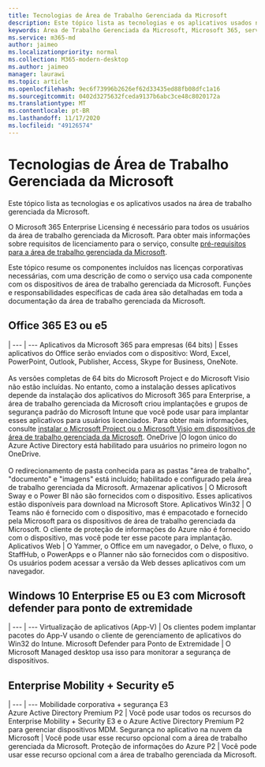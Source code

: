 ```yaml
---
title: Tecnologias de Área de Trabalho Gerenciada da Microsoft
description: Este tópico lista as tecnologias e os aplicativos usados na área de trabalho gerenciada da Microsoft.
keywords: Área de Trabalho Gerenciada da Microsoft, Microsoft 365, serviço, documentação
ms.service: m365-md
author: jaimeo
ms.localizationpriority: normal
ms.collection: M365-modern-desktop
ms.author: jaimeo
manager: laurawi
ms.topic: article
ms.openlocfilehash: 9ec6f73996b2626ef62d33435ed88fb08dfc1a16
ms.sourcegitcommit: 0402d3275632fceda9137b6abc3ce48c8020172a
ms.translationtype: MT
ms.contentlocale: pt-BR
ms.lasthandoff: 11/17/2020
ms.locfileid: "49126574"
---
```

# <a name="microsoft-managed-desktop-technologies"></a>Tecnologias de Área de Trabalho Gerenciada da Microsoft

Este tópico lista as tecnologias e os aplicativos usados na área de trabalho gerenciada da Microsoft.

<!-- Microsoft 365 E5; Device as a Service -->
<!-- in O365 table, standard suite, removed this sentence "Please see the Installation of Project/Visio 64bit Click to Run Addendum for important deployment instructions. -->

O Microsoft 365 Enterprise Licensing é necessário para todos os usuários da área de trabalho gerenciada da Microsoft. Para obter mais informações sobre requisitos de licenciamento para o serviço, consulte [pré-requisitos para a área de trabalho gerenciada da Microsoft](../get-ready/prerequisites.md).

Este tópico resume os componentes incluídos nas licenças corporativas necessárias, com uma descrição de como o serviço usa cada componente com os dispositivos de área de trabalho gerenciada da Microsoft. Funções e responsabilidades específicas de cada área são detalhadas em toda a documentação da área de trabalho gerenciada da Microsoft. 

## <a name="office-365-e3-or-e5"></a>Office 365 E3 ou e5
 |
 --- | ---
Aplicativos da Microsoft 365 para empresas (64 bits) | Esses aplicativos do Office serão enviados com o dispositivo: Word, Excel, PowerPoint, Outlook, Publisher, Access, Skype for Business, OneNote.<br><br>As versões completas de 64 bits do Microsoft Project e do Microsoft Visio não estão incluídas. No entanto, como a instalação desses aplicativos depende da instalação dos aplicativos do Microsoft 365 para Enterprise, a área de trabalho gerenciada da Microsoft criou implantações e grupos de segurança padrão do Microsoft Intune que você pode usar para implantar esses aplicativos para usuários licenciados. Para obter mais informações, consulte [instalar o Microsoft Project ou o Microsoft Visio em dispositivos de área de trabalho gerenciada da Microsoft](../get-started/project-visio.md).
OneDrive |O logon único do Azure Active Directory está habilitado para usuários no primeiro logon no OneDrive.<br><br>O redirecionamento de pasta conhecida para as pastas "área de trabalho", "documento" e "imagens" está incluído; habilitado e configurado pela área de trabalho gerenciada da Microsoft.
Armazenar aplicativos |    O Microsoft Sway e o Power BI não são fornecidos com o dispositivo. Esses aplicativos estão disponíveis para download na Microsoft Store.
Aplicativos Win32 |    O Teams não é fornecido com o dispositivo, mas é empacotado e fornecido pela Microsoft para os dispositivos de área de trabalho gerenciada da Microsoft. O cliente de proteção de informações do Azure não é fornecido com o dispositivo, mas você pode ter esse pacote para implantação.
Aplicativos Web |  O Yammer, o Office em um navegador, o Delve, o fluxo, o StaffHub, o PowerApps e o Planner não são fornecidos com o dispositivo. Os usuários podem acessar a versão da Web desses aplicativos com um navegador.


## <a name="windows-10-enterprise-e5-or-e3-with-microsoft-defender-for-endpoint"></a>Windows 10 Enterprise E5 ou E3 com Microsoft defender para ponto de extremidade

 |
 --- | ---
Virtualização de aplicativos (App-V) |    Os clientes podem implantar pacotes do App-V usando o cliente de gerenciamento de aplicativos do Win32 do Intune.
Microsoft Defender para Ponto de Extremidade |    O Microsoft Managed desktop usa isso para monitorar a segurança de dispositivos. 

## <a name="enterprise-mobility--security-e5"></a>Enterprise Mobility + Security e5

 |
 --- | ---
Mobilidade corporativa + segurança E3<br>Azure Active Directory Premium P2 |    Você pode usar todos os recursos do Enterprise Mobility + Security E3 e o Azure Active Directory Premium P2 para gerenciar dispositivos MDM.
Segurança no aplicativo na nuvem da Microsoft |  Você pode usar esse recurso opcional com a área de trabalho gerenciada da Microsoft.
Proteção de informações do Azure P2  | Você pode usar esse recurso opcional com a área de trabalho gerenciada da Microsoft.
